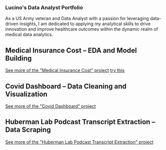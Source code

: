 ### Lucino's Data Analyst Portfolio

As a US Army veteran and Data Analyst with a passion for leveraging data-driven insights, I am dedicated to applying my analytical skills to drive innovation and improve healthcare outcomes within the dynamic realm of medical data analytics.



## Medical Insurance Cost – EDA and Model Building

[See more of the "Medical Insurance Cost" project](./Medical_Insurance_Cost.html)
[try this](https://github.com/LucinoGarcia/Covid-Dashboard/blob/main/README.html)




## Covid Dashboard – Data Cleaning and Visualization

[See more of the "Covid Dashboard" project](./Covid_Dashboard.html)




## Huberman Lab Podcast Transcript Extraction – Data Scraping


[See more of the "Huberman Lab Podcast Transcript Extraction" project](./Huberman_Lab_NLP.html)
